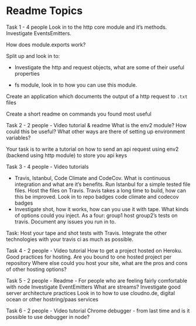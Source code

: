 # Readme Topics

Task 1 - 4 people
Look in to the http core module and it’s methods. Investigate EventsEmitters.

How does module.exports work?

Split up and look in to:
 * Investigate the http and request objects, what are some of their useful properties

 * fs module, look in to how you can use this module.

Create an application which documents the output of a http request to `.txt` files

Create a short readme on commands you found most useful

Task 2 - 2 people - Video tutorial & readme
What is the env2 module?
How could this be useful?
What other ways are there of setting up environment variables?

Your task is to write a tutorial on how to send an api request using env2 (backend using http module) to store you api keys

Task 3 - 4 people - Video tutorials
 * Travis, Istanbul, Code Climate and CodeCov. What is continuous integration and what are it’s benefits. Run Istanbul for a simple tested file files. Host the files on Travis.
Travis takes a long time to build, how can this be improved. Look in to repo badges code climate and codecov badges
 * Investigate shot, how it works, how can you use it with tape. What kinds of options could you inject.
As a four:
group1 host group2’s tests on travis. Document any issues you run in to.

Task: Host your tape and shot tests with Travis. Integrate the other technologies with your travis ci as much as possible.

Task 4 - 2 people - Video tutorial
How to get a project hosted on Heroku.
Good practices for hosting.
Are you bound to one hosted project per repository
Where else could you host your site, what are the pros and cons of other hosting options?

Task 5 - 2 people - Readme - For people who are feeling fairly comfortable with node
Investigate EventEmitters
What are streams?
Investigate good server architecture practices
Look in to how to use cloudno.de, digital ocean or other hostring/paas services

Task 6 - 2 people - Video tutorial
Chrome debugger - from last time and is it possible to use debugger in node?

